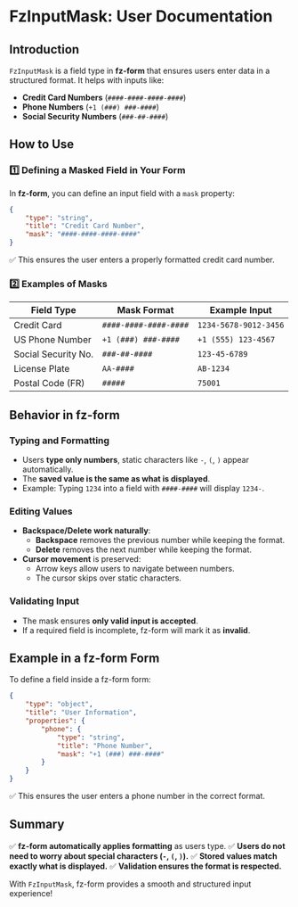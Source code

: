 # FzInputMask: User Documentation

## Introduction
`FzInputMask` is a field type in **fz-form** that ensures users enter data in a structured format. It helps with inputs like:

- **Credit Card Numbers** (`####-####-####-####`)
- **Phone Numbers** (`+1 (###) ###-####`)
- **Social Security Numbers** (`###-##-####`)

## How to Use
### 1️⃣ **Defining a Masked Field in Your Form**
In **fz-form**, you can define an input field with a `mask` property:
```json
{
    "type": "string",
    "title": "Credit Card Number",
    "mask": "####-####-####-####"
}
```
✅ This ensures the user enters a properly formatted credit card number.

### 2️⃣ **Examples of Masks**
| **Field Type**      | **Mask Format**        | **Example Input**       |
|---------------------|-----------------------|-------------------------|
| Credit Card        | `####-####-####-####`  | `1234-5678-9012-3456`   |
| US Phone Number    | `+1 (###) ###-####`    | `+1 (555) 123-4567`     |
| Social Security No.| `###-##-####`          | `123-45-6789`           |
| License Plate      | `AA-####`              | `AB-1234`               |
| Postal Code (FR)   | `#####`                | `75001`                 |

## Behavior in fz-form
### **Typing and Formatting**
- Users **type only numbers**, static characters like `-`, `(`, `)` appear automatically.
- The **saved value is the same as what is displayed**.
- Example: Typing `1234` into a field with `####-####` will display `1234-`.

### **Editing Values**
- **Backspace/Delete work naturally**:
  - **Backspace** removes the previous number while keeping the format.
  - **Delete** removes the next number while keeping the format.
- **Cursor movement** is preserved:
  - Arrow keys allow users to navigate between numbers.
  - The cursor skips over static characters.

### **Validating Input**
- The mask ensures **only valid input is accepted**.
- If a required field is incomplete, fz-form will mark it as **invalid**.

## Example in a fz-form Form
To define a field inside a fz-form form:
```json
{
    "type": "object",
    "title": "User Information",
    "properties": {
        "phone": {
            "type": "string",
            "title": "Phone Number",
            "mask": "+1 (###) ###-####"
        }
    }
}
```
✅ This ensures the user enters a phone number in the correct format.

## Summary
✅ **fz-form automatically applies formatting** as users type.
✅ **Users do not need to worry about special characters (`-`, `(`, `)`).**
✅ **Stored values match exactly what is displayed.**
✅ **Validation ensures the format is respected.**

With `FzInputMask`, fz-form provides a smooth and structured input experience!

